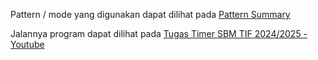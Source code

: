 Pattern / mode yang digunakan dapat dilihat pada [Pattern Summary](Docs/led-pattern-summary.pdf)

Jalannya program dapat dilihat pada [Tugas Timer SBM TIF 2024/2025 - Youtube](https://youtu.be/TUw7QbfVGs4?si=072AjzyyiKJaQ8kM)
